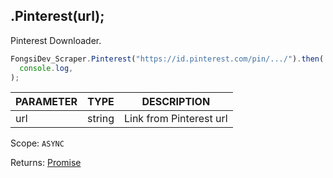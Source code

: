 ## .Pinterest(url);

Pinterest Downloader.

```js
FongsiDev_Scraper.Pinterest("https://id.pinterest.com/pin/.../").then(
  console.log,
);
```

| PARAMETER | TYPE   | DESCRIPTION             |
| --------- | ------ | ----------------------- |
| url       | string | Link from Pinterest url |

Scope: `ASYNC`

Returns: <a href="https://developer.mozilla.org/en-US/docs/Web/JavaScript/Reference/Global_Objects/Promise">Promise</a><Object>
